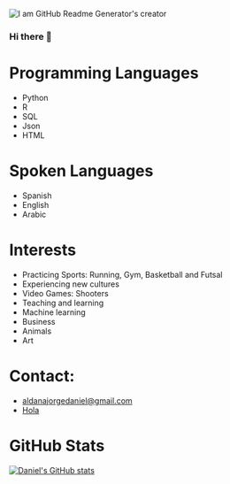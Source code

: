 ![I am GitHub Readme Generator's creator](https://previews.123rf.com/images/wrightstudio/wrightstudio1812/wrightstudio181200053/116101330-data-science-analysis-internet-and-technology-concept-concept-banner-and-infographic-on-virtual-scre.jpg)

### Hi there 👋

# Programming Languages

* Python
* R
* SQL
* Json
* HTML

# Spoken Languages

* Spanish
* English
* Arabic

# Interests

* Practicing Sports: Running, Gym, Basketball and Futsal
* Experiencing new cultures
* Video Games: Shooters
* Teaching and learning
* Machine learning
* Business
* Animals
* Art

# Contact:

* aldanajorgedaniel@gmail.com
* [Hola](https://www.linkedin.com/in/jorge-aldana)

# GitHub Stats

[![Daniel's GitHub stats](https://github-readme-stats.vercel.app/api?username=aldanajd)](https://github.com/anuraghazra/github-readme-stats)

